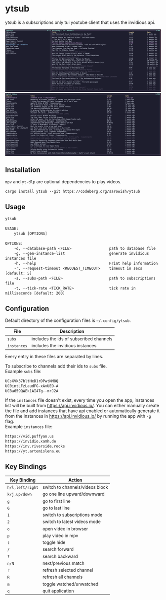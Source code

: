 # ytsub

ytsub is a subscriptions only tui youtube client that uses the invidious api.

![subscriptions mode](screenshots/subscriptions.png)
![latest videos mode](screenshots/latest_videos.png)

## Installation

`mpv` and `yt-dlp` are optional dependencies to play videos.

```
cargo install ytsub --git https://codeberg.org/sarowish/ytsub
```

## Usage

```
ytsub

USAGE:
    ytsub [OPTIONS]

OPTIONS:
    -d, --database-path <FILE>                 path to database file
    -g, --gen-instance-list                    generate invidious instances file
    -h, --help                                 Print help information
    -r, --request-timeout <REQUEST_TIMEOUT>    timeout in secs [default: 5]
    -s, --subs-path <FILE>                     path to subscriptions file
    -t, --tick-rate <TICK_RATE>                tick rate in milliseconds [default: 200]
```
## Configuration

Default directory of the configuration files is `~/.config/ytsub`.

| File        | Description                             |
|-------------|-----------------------------------------|
| `subs`      | includes the ids of subscribed channels |
| `instances` | includes the invidious instances        |

Every entry in these files are separated by lines.

To subscribe to channels add their ids to `subs` file.  
Example `subs` file:

```
UCsXVk37bltHxD1rDPwtNM8Q
UC0intLFzLaudFG-xAvUEO-A
UCBa659QWEk1AI4Tg--mrJ2A
```

If the `instances` file doesn't exist, every time you open the app, instances list will be built from https://api.invidious.io/.
You can either manually create the file and add instances that have api enabled or
automatically generate it from the instances in https://api.invidious.io/ by running the app with `-g` flag.  
Example `instances` file:

```
https://vid.puffyan.us
https://invidio.xamh.de
https://inv.riverside.rocks
https://yt.artemislena.eu
```



## Key Bindings

| Key Binding          | Action                         |
| -------------------- | ----------------------------   |
| `h/l,left/right`     | switch to channels/videos block|
| `k/j,up/down`        | go one line upward/downward    |
| `g`                  | go to first line               |
| `G`                  | go to last line                |
| `1`                  | switch to subscriptions mode   |
| `2`                  | switch to latest videos mode   |
| `o`                  | open video in browser          |
| `p`                  | play video in mpv              |
| `t`                  | toggle hide                    |
| `/`                  | search forward                 |
| `?`                  | search backward                |
| `n/N`                | next/previous match            |
| `r`                  | refresh selected channel       |
| `R`                  | refresh all channels           |
| `m`                  | toggle watched/unwatched       |
| `q`                  | quit application               |
